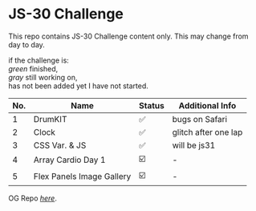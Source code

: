 # JS-30 Challenge
This repo contains JS-30 Challenge content only. This may change from day to day. 

if the challenge is:  
*green* finished,  
*gray* still working on,  
has not been added yet I have not started.

|No.|Name|Status|Additional Info|
|--|--|--|--|
|1|DrumKIT|:white_check_mark:|bugs on Safari|
|2|Clock|:white_check_mark:|glitch after one lap|
|3|CSS Var. & JS|:white_check_mark:|will be js31|
|4|Array Cardio Day 1|:ballot_box_with_check:|-|
|5|Flex Panels Image Gallery|:ballot_box_with_check:|-|




OG Repo [*here*](https://github.com/wesbos/JavaScript30).